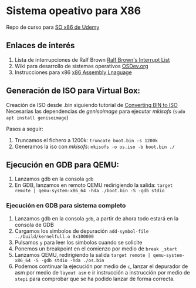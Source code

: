 # Sistema opeativo para X86
Repo de curso para [SO x86 de Udemy](https://www.udemy.com/course/developing-a-multithreaded-kernel-from-scratch/)

## Enlaces de interés
1. Lista de interrupciones de Ralf Brown [Ralf Brown's Interrupt List](https://www.ctyme.com/rbrown.htm)
2. Wiki para desarrollo de sistemas operativos [OSDev.org](https://wiki.osdev.org/Expanded_Main_Page)
3. Instrucciones para x86 [x86 Assembly Lnaguage](https://en.wikipedia.org/wiki/X86_assembly_language)


## Generación de ISO para Virtual Box:
Creación de ISO desde .bin siguiendo tutorial de [Converting BIN to ISO](https://www.youtube.com/watch?v=QGE0fyH6I7A)
Necesarias las dependencias de _genisoimage_ para ejecutar _mkisofs_ (```sudo apt install genisoimage```)

Pasos a seguir:
1. Truncamos el fichero a 1200k: ```truncate boot.bin -s 1200k```
2. Generamos la iso con _mkisofs_: ```mkisofs -o os.iso -b boot.bin ./```

## Ejecución en GDB para QEMU:
1. Lanzamos gdb en la consola ```gdb```
2. En GDB, lanzamos en remoto QEMU redirigiendo la salida: ```target remote | qemu-system-x86_64 -hda ./boot.bin -S -gdb stdio```

### Ejecución en GDB para sistema completo
1. Lanzamos gdb en la consola ```gdb```, a partir de ahora todo estará en la consola de GDB
2. Cargamos los simbolos de depuración ```add-symbol-file ../build/kernelfull.o 0x100000```
3. Pulsamos ```y``` para leer los símbolos cuando se solicite
4. Ponemos un breakpoint en el comienzo por medio de ```break _start```
5. Lanzamos QEMU, redirigiendo la salida ```target remote | qemu-system-x86_64 -S -gdb stdio -hda ./os.bin```
6. Podemos continuar la ejecución por medio de ```c```, lanzar el depurador de asm por medio de ```layout asm``` e ir instrucción a instrucción por medio de ```stepi```
para comprobar que se ha podido lanzar de forma correcta.